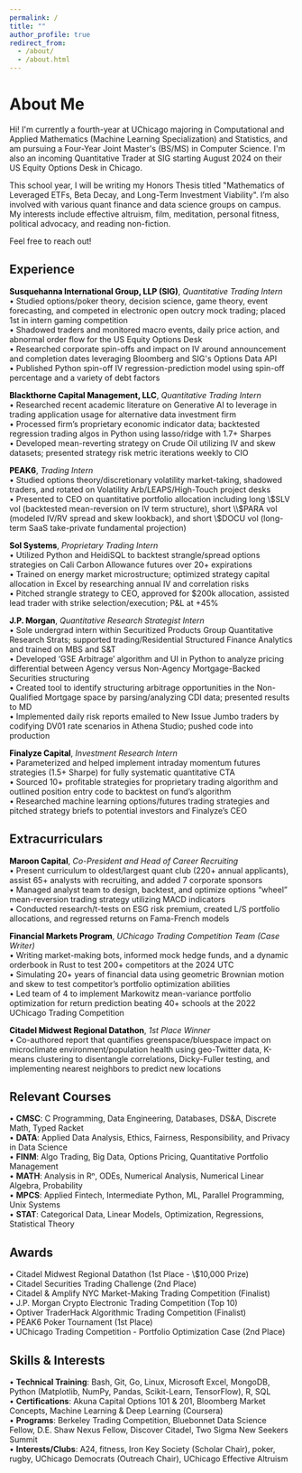 ```yaml
---
permalink: /
title: ""
author_profile: true
redirect_from: 
  - /about/
  - /about.html
---
```


# About Me

Hi! I'm currently a fourth-year at UChicago majoring in Computational and Applied Mathematics (Machine Learning Specialization) and Statistics, and am pursuing a Four-Year Joint Master's (BS/MS) in Computer Science. I'm also an incoming Quantitative Trader at SIG starting August 2024 on their US Equity Options Desk in Chicago. 

This school year, I will be writing my Honors Thesis titled "Mathematics of Leveraged ETFs, Beta Decay, and Long-Term Investment Viability". I’m also involved with various quant finance and data science groups on campus. My interests include effective altruism, film, meditation, personal fitness, political advocacy, and reading non-fiction.

Feel free to reach out!

Experience
------

**<a href="https://sig.com/quantitative-trading/" style="color: black; text-decoration:none">Susquehanna International Group, LLP (SIG)</a>**, *Quantitative Trading Intern*<br />
• Studied options/poker theory, decision science, game theory, event forecasting, and competed in electronic open outcry mock trading; placed 1st in intern gaming competition<br>
• Shadowed traders and monitored macro events, daily price action, and abnormal order flow for the US Equity Options Desk<br>
• Researched corporate spin-offs and impact on IV around announcement and completion dates leveraging Bloomberg and SIG's Options Data API<br>
• Published Python spin-off IV regression-prediction model using spin-off percentage and a variety of debt factors

**<a href="https://www.blackthorne.com/" style="color: black; text-decoration:none">Blackthorne Capital Management, LLC</a>**, *Quantitative Trading Intern* <br />
• Researched recent academic literature on Generative AI to leverage in trading application usage for alternative data investment firm<br>
•  Processed firm’s proprietary economic indicator data; backtested regression trading algos in Python using lasso/ridge with 1.7+ Sharpes<br>
•  Developed mean-reverting strategy on Crude Oil utilizing IV and skew datasets; presented strategy risk metric iterations weekly to CIO

**<a href="https://peak6.com" style="color: black; text-decoration:none">PEAK6</a>**, *Trading Intern* <br />
• Studied options theory/discretionary volatility market-taking, shadowed traders, and rotated on Volatility Arb/LEAPS/High-Touch project desks<br>
• Presented to CEO on quantitative portfolio allocation including long \\$SLV vol (backtested mean-reversion on IV term structure), short \\$PARA vol (modeled IV/RV spread and skew lookback), and short \\$DOCU vol (long-term SaaS take-private fundamental projection)

**<a href="https://solsystems.com" style="color: black; text-decoration:none">Sol Systems</a>**, *Proprietary Trading Intern* <br />
• Utilized Python and HeidiSQL to backtest strangle/spread options strategies on Cali Carbon Allowance futures over 20+ expirations<br>
• Trained on energy market microstructure; optimized strategy capital allocation in Excel by researching annual IV and correlation risks<br>
• Pitched strangle strategy to CEO, approved for $200k allocation, assisted lead trader with strike selection/execution; P&L at +45%

**<a href="https://jpmorgan.com/global/" style="color: black; text-decoration:none">J.P. Morgan</a>**, *Quantitative Research Strategist Intern* <br />
• Sole undergrad intern within Securitized Products Group Quantitative Research Strats; supported trading/Residential Structured Finance Analytics and trained on MBS and S&T<br>
• Developed ‘GSE Arbitrage’ algorithm and UI in Python to analyze pricing differential between Agency versus Non-Agency Mortgage-Backed Securities structuring<br>
• Created tool to identify structuring arbitrage opportunities in the Non-Qualified Mortgage space by parsing/analyzing CDI data; presented results to MD<br>
• Implemented daily risk reports emailed to New Issue Jumbo traders by codifying DV01 rate scenarios in Athena Studio; pushed code into production

**<a href="https://finalyze.io/" style="color: black; text-decoration:none">Finalyze Capital</a>**, *Investment Research Intern* <br />
• Parameterized and helped implement intraday momentum futures strategies (1.5+ Sharpe) for fully systematic quantitative CTA<br>
• Sourced 10+ profitable strategies for proprietary trading algorithm and outlined position entry code to backtest on fund’s algorithm<br>
• Researched machine learning options/futures trading strategies and pitched strategy briefs to potential investors and Finalyze’s CEO

Extracurriculars
------

**<a href="https://marooncapital.uchicago.edu/" style="color: black; text-decoration:none">Maroon Capital</a>**, *Co-President and Head of Career Recruiting* <br />
• Present curriculum to oldest/largest quant club (220+ annual applicants), assist 65+ analysts with recruiting, and added 7 corporate sponsors<br>
• Managed analyst team to design, backtest, and optimize options “wheel” mean-reversion trading strategy utilizing MACD indicators<br>
• Conducted research/t-tests on ESG risk premium, created L/S portfolio allocations, and regressed returns on Fama-French models

**<a href="https://tradingcompetition.uchicago.edu/" style="color: black; text-decoration:none">Financial Markets Program</a>**, *UChicago Trading Competition Team (Case Writer)* <br />
• Writing market-making bots, informed mock hedge funds, and a dynamic orderbook in Rust to test 200+ competitors at the 2024 UTC<br> 
• Simulating 20+ years of financial data using geometric Brownian motion and skew to test competitor’s portfolio optimization abilities<br> 
• Led team of 4 to implement Markowitz mean-variance portfolio optimization for return prediction beating 40+ schools at the 2022 UChicago Trading Competition

**<a href="https://github.com/emilperdue/Midwest-Regional-Datathon-Spring-2023" style="color: black; text-decoration:none">Citadel Midwest Regional Datathon</a>**, *1st Place Winner* <br />
• Co-authored report that quantifies greenspace/bluespace impact on microclimate environment/population health using geo-Twitter
data, K-means clustering to disentangle correlations, Dicky-Fuller testing, and implementing nearest neighbors to predict new locations

Relevant Courses
------

• **CMSC**: C Programming, Data Engineering, Databases, DS&A, Discrete Math, Typed Racket<br>
• **DATA**: Applied Data Analysis, Ethics, Fairness, Responsibility, and Privacy in Data Science<br>
• **FINM**: Algo Trading, Big Data, Options Pricing, Quantitative Portfolio Management<br>
• **MATH**: Analysis in Rⁿ, ODEs, Numerical Analysis, Numerical Linear Algebra, Probability<br>
• **MPCS**: Applied Fintech, Intermediate Python, ML, Parallel Programming, Unix Systems<br>
• **STAT**: Categorical Data, Linear Models, Optimization, Regressions, Statistical Theory 

Awards
------

• Citadel Midwest Regional Datathon (1st Place - \\$10,000 Prize)<br>
• Citadel Securities Trading Challenge (2nd Place)<br>
• Citadel & Amplify NYC Market-Making Trading Competition (Finalist)<br>
• J.P. Morgan Crypto Electronic Trading Competition (Top 10)<br>
• Optiver TraderHack Algorithmic Trading Competition (Finalist)<br>
• PEAK6 Poker Tournament (1st Place)<br>
• UChicago Trading Competition - Portfolio Optimization Case (2nd Place)

Skills & Interests
------
• **Technical Training**: Bash, Git, Go, Linux, Microsoft Excel, MongoDB, Python (Matplotlib, NumPy, Pandas, Scikit-Learn, TensorFlow), R, SQL<br>
• **Certifications**: Akuna Capital Options 101 & 201, Bloomberg Market Concepts, Machine Learning & Deep Learning (Coursera)<br>
• **Programs**: Berkeley Trading Competition, Bluebonnet Data Science Fellow, D.E. Shaw Nexus Fellow, Discover Citadel, Two Sigma New Seekers Summit<br>
• **Interests/Clubs**: A24, fitness, Iron Key Society (Scholar Chair), poker, rugby, UChicago Democrats (Outreach Chair), UChicago Effective Altruism
